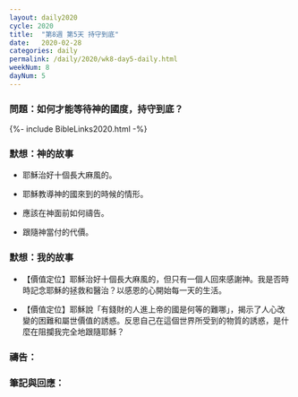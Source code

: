 ```yaml
---
layout: daily2020
cycle: 2020
title:  "第8週 第5天 持守到底"
date:   2020-02-28
categories: daily
permalink: /daily/2020/wk8-day5-daily.html
weekNum: 8
dayNum: 5
---
```


### 問題：如何才能等待神的國度，持守到底？

{%- include BibleLinks2020.html -%}

### 默想：神的故事 
+ 耶穌治好十個長大麻風的。

+ 耶穌教導神的國來到的時候的情形。

+ 應該在神面前如何禱告。

+ 跟隨神當付的代價。

### 默想：我的故事
+ 【價值定位】耶穌治好十個長大麻風的，但只有一個人回來感謝神。我是否時時記念耶穌的拯救和醫治？以感恩的心開始每一天的生活。

+ 【價值定位】耶穌說「有錢財的人進上帝的國是何等的難哪」，揭示了人心改變的困難和屬世價值的誘惑。反思自己在這個世界所受到的物質的誘惑，是什麼在阻攔我完全地跟隨耶穌？

### 禱告：

### 筆記與回應：
